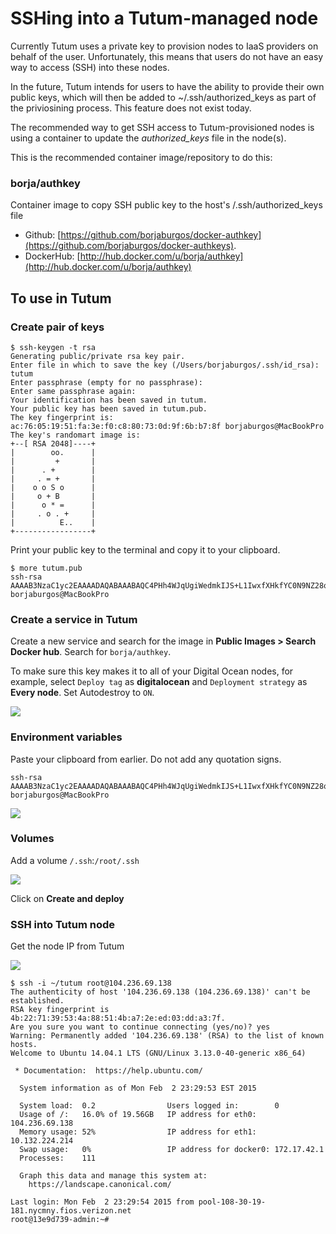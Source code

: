 # SSHing into a Tutum-managed node

Currently Tutum uses a private key to provision nodes to IaaS providers on behalf of the user. Unfortunately, this means that users do not have an easy way to access (SSH) into these nodes.

In the future, Tutum intends for users to have the ability to provide their own public keys, which will then be added to ~/.ssh/authorized_keys as part of the priviosining process. This feature does not exist today. 

The recommended way to get SSH access to Tutum-provisioned nodes is using a container to update the *authorized_keys* file in the node(s).

This is the recommended container image/repository to do this: 

### borja/authkey

Container image to copy SSH public key to the host's /.ssh/authorized_keys file

- Github: [https://github.com/borjaburgos/docker-authkey](https://github.com/borjaburgos/docker-authkeys).
- DockerHub: [http://hub.docker.com/u/borja/authkey](http://hub.docker.com/u/borja/authkey)



## To use in Tutum

### Create pair of keys 

```
$ ssh-keygen -t rsa
Generating public/private rsa key pair.
Enter file in which to save the key (/Users/borjaburgos/.ssh/id_rsa): tutum
Enter passphrase (empty for no passphrase):
Enter same passphrase again:
Your identification has been saved in tutum.
Your public key has been saved in tutum.pub.
The key fingerprint is:
ac:76:05:19:51:fa:3e:f0:c8:80:73:0d:9f:6b:b7:8f borjaburgos@MacBookPro
The key's randomart image is:
+--[ RSA 2048]----+
|        oo.      |
|         +       |
|      . +        |
|     . = +       |
|    o o S o      |
|     o + B       |
|      o * =      |
|     . o . +     |
|          E..    |
+-----------------+
```

Print your public key to the terminal and copy it to your clipboard.

```
$ more tutum.pub
ssh-rsa AAAAB3NzaC1yc2EAAAADAQABAAABAQC4PHh4WJqUgiWedmkIJS+L1IwxfXHkfYC0N9NZ28quXyL4zQq2CDeCQrS0RDESklnuZVCe9p5fjgEHcy+FsiTUaBbjzCndeO++gqAM6pKy4ziEY1JNpIBpbuyVIK6AJIqTWzcqprhw4G8PZetLoHug3BWiiwsIW7WHhNNsrEVEsTCnCc5vG97IHZ0A6TlP6HGvVSfCFPZiAxP48hsoEsEGjcCvY9tgJa4k60XWtHbPWtjOi90RFt9OKcbUsZa+vq/3lBG50XbMoQm3NS6A+UQQ7SKvzmwJSIYCqo5lu9UzQbVKy9o00NqXa5jkmZ9Yd0BJBjFmb3WwUR8sJWZVTPFL borjaburgos@MacBookPro
```

### Create a service in Tutum

Create a new service and search for the image in **Public Images > Search Docker hub**. Search for `borja/authkey`.

To make sure this key makes it to all of your Digital Ocean nodes, for example, select `Deploy tag` as **digitalocean** and `Deployment strategy` as **Every node**. Set Autodestroy to `ON`.

![](http://cl.ly/image/1W1D2d323w1e/download/Screen%20Shot%202015-02-02%20at%2023.19.54.png)

### Environment variables

Paste your clipboard from earlier. Do not add any quotation signs. 

```
ssh-rsa AAAAB3NzaC1yc2EAAAADAQABAAABAQC4PHh4WJqUgiWedmkIJS+L1IwxfXHkfYC0N9NZ28quXyL4zQq2CDeCQrS0RDESklnuZVCe9p5fjgEHcy+FsiTUaBbjzCndeO++gqAM6pKy4ziEY1JNpIBpbuyVIK6AJIqTWzcqprhw4G8PZetLoHug3BWiiwsIW7WHhNNsrEVEsTCnCc5vG97IHZ0A6TlP6HGvVSfCFPZiAxP48hsoEsEGjcCvY9tgJa4k60XWtHbPWtjOi90RFt9OKcbUsZa+vq/3lBG50XbMoQm3NS6A+UQQ7SKvzmwJSIYCqo5lu9UzQbVKy9o00NqXa5jkmZ9Yd0BJBjFmb3WwUR8sJWZVTPFL borjaburgos@MacBookPro
```

![](http://cl.ly/image/1u3R0W2g1p0E/download/Screen%20Shot%202015-02-02%20at%2023.22.27.png)

### Volumes

Add a volume `/.ssh`:`/root/.ssh`

![](http://cl.ly/image/1A022Z0m1n2t/download/Screen%20Shot%202015-02-03%20at%2015.40.06.png)

Click on **Create and deploy**

### SSH into Tutum node

Get the node IP from Tutum

![](http://cl.ly/image/2t373J2i2f1b/Screen%20Shot%202015-02-02%20at%2023.29.02.png)

```
$ ssh -i ~/tutum root@104.236.69.138
The authenticity of host '104.236.69.138 (104.236.69.138)' can't be established.
RSA key fingerprint is 4b:22:71:39:53:4a:88:51:4b:a7:2e:ed:03:dd:a3:7f.
Are you sure you want to continue connecting (yes/no)? yes
Warning: Permanently added '104.236.69.138' (RSA) to the list of known hosts.
Welcome to Ubuntu 14.04.1 LTS (GNU/Linux 3.13.0-40-generic x86_64)

 * Documentation:  https://help.ubuntu.com/

  System information as of Mon Feb  2 23:29:53 EST 2015

  System load:  0.2                Users logged in:        0
  Usage of /:   16.0% of 19.56GB   IP address for eth0:    104.236.69.138
  Memory usage: 52%                IP address for eth1:    10.132.224.214
  Swap usage:   0%                 IP address for docker0: 172.17.42.1
  Processes:    111

  Graph this data and manage this system at:
    https://landscape.canonical.com/

Last login: Mon Feb  2 23:29:54 2015 from pool-108-30-19-181.nycmny.fios.verizon.net
root@13e9d739-admin:~#
```
